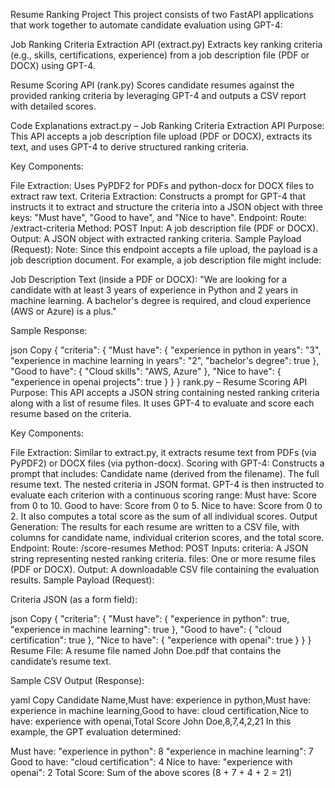 Resume Ranking Project
This project consists of two FastAPI applications that work together to automate candidate evaluation using GPT-4:

Job Ranking Criteria Extraction API (extract.py)
Extracts key ranking criteria (e.g., skills, certifications, experience) from a job description file (PDF or DOCX) using GPT-4.

Resume Scoring API (rank.py)
Scores candidate resumes against the provided ranking criteria by leveraging GPT-4 and outputs a CSV report with detailed scores.

Code Explanations
extract.py – Job Ranking Criteria Extraction API
Purpose:
This API accepts a job description file upload (PDF or DOCX), extracts its text, and uses GPT-4 to derive structured ranking criteria.

Key Components:

File Extraction:
Uses PyPDF2 for PDFs and python-docx for DOCX files to extract raw text.
Criteria Extraction:
Constructs a prompt for GPT-4 that instructs it to extract and structure the criteria into a JSON object with three keys: "Must have", "Good to have", and "Nice to have".
Endpoint:
Route: /extract-criteria
Method: POST
Input: A job description file (PDF or DOCX).
Output: A JSON object with extracted ranking criteria.
Sample Payload (Request):
Note: Since this endpoint accepts a file upload, the payload is a job description document. For example, a job description file might include:

Job Description Text (inside a PDF or DOCX):
"We are looking for a candidate with at least 3 years of experience in Python and 2 years in machine learning. A bachelor's degree is required, and cloud experience (AWS or Azure) is a plus."

Sample Response:

json
Copy
{
  "criteria": {
    "Must have": {
      "experience in python in years": "3",
      "experience in machine learning in years": "2",
      "bachelor's degree": true
    },
    "Good to have": {
      "Cloud skills": "AWS, Azure"
    },
    "Nice to have": {
      "experience in openai projects": true
    }
  }
}
rank.py – Resume Scoring API
Purpose:
This API accepts a JSON string containing nested ranking criteria along with a list of resume files. It uses GPT-4 to evaluate and score each resume based on the criteria.

Key Components:

File Extraction:
Similar to extract.py, it extracts resume text from PDFs (via PyPDF2) or DOCX files (via python-docx).
Scoring with GPT-4:
Constructs a prompt that includes:
Candidate name (derived from the filename).
The full resume text.
The nested criteria in JSON format.
GPT-4 is then instructed to evaluate each criterion with a continuous scoring range:
Must have: Score from 0 to 10.
Good to have: Score from 0 to 5.
Nice to have: Score from 0 to 2.
It also computes a total score as the sum of all individual scores.
Output Generation:
The results for each resume are written to a CSV file, with columns for candidate name, individual criterion scores, and the total score.
Endpoint:
Route: /score-resumes
Method: POST
Inputs:
criteria: A JSON string representing nested ranking criteria.
files: One or more resume files (PDF or DOCX).
Output: A downloadable CSV file containing the evaluation results.
Sample Payload (Request):

Criteria JSON (as a form field):

json
Copy
{
  "criteria": {
    "Must have": {
      "experience in python": true,
      "experience in machine learning": true
    },
    "Good to have": {
      "cloud certification": true
    },
    "Nice to have": {
      "experience with openai": true
    }
  }
}
Resume File:
A resume file named John Doe.pdf that contains the candidate’s resume text.

Sample CSV Output (Response):

yaml
Copy
Candidate Name,Must have: experience in python,Must have: experience in machine learning,Good to have: cloud certification,Nice to have: experience with openai,Total Score
John Doe,8,7,4,2,21
In this example, the GPT evaluation determined:

Must have:
"experience in python": 8
"experience in machine learning": 7
Good to have:
"cloud certification": 4
Nice to have:
"experience with openai": 2
Total Score: Sum of the above scores (8 + 7 + 4 + 2 = 21)
